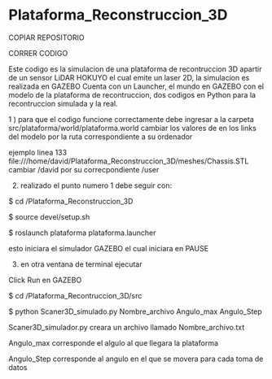 # Plataforma_Reconstruccion_3D
COPIAR REPOSITORIO



CORRER CODIGO

Este codigo es la simulacion de una plataforma de recontruccion 3D apartir de un sensor LiDAR HOKUYO el cual emite un laser 2D, la simulacion es realizada en GAZEBO
Cuenta con un Launcher, el mundo en GAZEBO con el modelo de la plataforma de recontruccion, dos codigos en Python para la recontruccion simulada y la real.

1 ) para que el codigo funcione correctamente debe ingresar a la carpeta  src/plataforma/world/plataforma.world
cambiar los valores de en los links del modelo por la ruta correspondiente a su ordenador 

ejemplo linea 133  <uri>file:///home/david/Plataforma_Reconstruccion_3D/meshes/Chassis.STL</uri> cambiar /david por su correcpondiente /user

2) realizado el punto numero 1 debe seguir con:

$ cd /Plataforma_Reconstruccion_3D 

$ source devel/setup.sh

$ roslaunch plataforma plataforma.launcher

esto iniciara el simulador GAZEBO el cual iniciara en PAUSE

3) en otra ventana de terminal ejecutar 

Click Run en GAZEBO

$ cd /Plataforma_Recontruccion_3D/src 

$ python Scaner3D_simulado.py Nombre_archivo Angulo_max Angulo_Step

Scaner3D_simulador.py creara un archivo llamado Nombre_archivo.txt

Angulo_max  corresponde el algulo al que llegara la plataforma 

Angulo_Step corresponde al angulo en el que se movera para cada toma de datos


